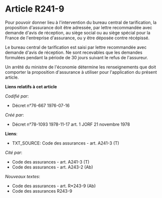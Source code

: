 # Article R241-9

Pour pouvoir donner lieu à l'intervention du bureau central de tarification, la proposition d'assurance doit être adressée,
par lettre recommandée avec demande d'avis de réception, au siège social ou au siège spécial pour la France de l'entreprise
d'assurance, ou y être déposée contre récépissé.

Le bureau central de tarification est saisi par lettre recommandée avec demande d'avis de réception. Ne sont recevables que
les demandes formulées pendant la période de 30 jours suivant le refus de l'assureur.

Un arrêté du ministre de l'économie détermine les renseignements que doit comporter la proposition d'assurance à utiliser
pour l'application du présent article.

**Liens relatifs à cet article**

_Codifié par_:

  - Décret n°76-667 1976-07-16

_Créé par_:

  - Décret n°78-1093 1978-11-17 art. 1 JORF 21 novembre 1978

**Liens**:

  - TXT_SOURCE: Code des assurances - art. A241-3 (T)

_Cité par_:

  - Code des assurances - art. A241-3 (T)
  - Code des assurances - art. A243-2 (Ab)

_Nouveaux textes_:

  - Code des assurances - art. R*243-9 (Ab)
  - Code des assurances R243-9
